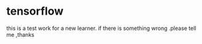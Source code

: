 # tensorflow
this is a test work for a new learner.
if there is something wrong .please tell me ,thanks
